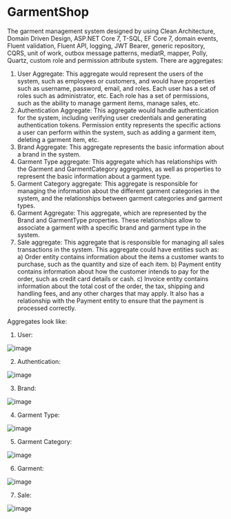 # GarmentShop
The garment management system designed by using Clean Architecture, Domain Driven Design, ASP.NET Core 7, T-SQL, EF Core 7, domain events, Fluent validation, Fluent API, logging, JWT Bearer, generic repository, CQRS, unit of work, outbox message patterns, mediatR, mapper, Polly, Quartz, custom role and permission attribute system.
There are aggregates:
1) User Aggregate:
This aggregate would represent the users of the system, such as employees or customers, and would have properties such as username, password, email, and roles.
Each user has a set of roles such as administrator, etc. Each role has a set of permissions, such as the ability to manage garment items, manage sales, etc.
2) Authentication Aggregate:
This aggregate would handle authentication for the system, including verifying user credentials and generating authentication tokens.
Permission entity represents the specific actions a user can perform within the system, such as adding a garment item, deleting a garment item, etc.
3) Brand Aggregate:
This aggregate represents the basic information about a brand in the system.
4) Garment Type aggregate:
This aggregate which has relationships with the Garment and GarmentCategory aggregates, as well as properties to represent the basic information about a garment type.
5) Garment Category aggregate: 
This aggregate is responsible for managing the information about the different garment categories in the system, and the relationships between garment categories and garment types.
6) Garment Aggregate:
This aggregate, which are represented by the Brand and GarmentType properties. These relationships allow to associate a garment with a specific brand and garment type in the system.
7) Sale aggregate:
This aggregate that is responsible for managing all sales transactions in the system. This aggregate could have entities such as:
a) Order entity contains information about the items a customer wants to purchase, such as the quantity and size of each item. 
b) Payment entity contains information about how the customer intends to pay for the order, such as credit card details or cash.
c) Invoice entity contains information about the total cost of the order, the tax, shipping and handling fees, and any other charges that may apply. It also has a relationship with the Payment entity to ensure that the payment is processed correctly.

Aggregates look like:
1) User:

![image](https://user-images.githubusercontent.com/97736243/221298872-3bc92633-7493-4470-aa50-424602dea4dc.png)

2) Authentication:

![image](https://user-images.githubusercontent.com/97736243/221299079-03e9809b-2ad0-4d2d-8d05-b63a23d7e76a.png)

3) Brand:

![image](https://user-images.githubusercontent.com/97736243/221299115-bf5054a8-e894-4d60-a3f1-9bf0818d1485.png)

4) Garment Type:

![image](https://user-images.githubusercontent.com/97736243/221299146-65c7e009-ca99-4671-a595-998df361567f.png)

5) Garment Category:

![image](https://user-images.githubusercontent.com/97736243/221299232-bd7f2c75-2942-44ac-b88e-e46b28646bc7.png)

6) Garment:

![image](https://user-images.githubusercontent.com/97736243/221299272-f069f882-f0db-4a83-8a69-1fedabad3fab.png)

7) Sale:

![image](https://user-images.githubusercontent.com/97736243/221299311-823249d4-5268-440b-b3e0-85367df69099.png)
